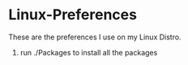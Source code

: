 # Linux-Preferences

These are the preferences I use on my Linux Distro.

1. run ./Packages to install all the packages 


